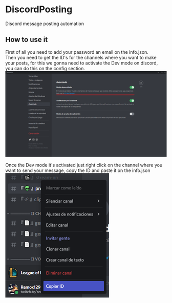 # DiscordPosting
Discord message posting automation
## How to use it
First of all you need to add your password an email on the info.json.\
Then you need to get the ID's for the channels where you want to make your posts, for this we gonna need to activate the Dev mode on discord, you can do this on the config section.\
![Dev Mode](./Dev%20mode.png)

Once the Dev mode it's activated just right click on the channel where you want to send your message, copy the ID and paste it on the info.json\
![Copy ID](./Copy%20ID.png)
